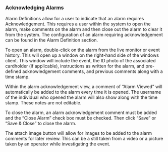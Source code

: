 ### Acknowledging Alarms 
Alarm Definitions allow for a user to indicate that an alarm requires Acknowledgement. This requires a user 
within the system to open the alarm, make comments on the alarm and then close out the alarm to clear it 
from the system. The configuration of an alarm requiring acknowledgement can be found in the Alarm 
Definition section. 

To open an alarm, double-click on the alarm from the live 
monitor or event history. This will open up a window on the 
right-hand side of the windows client. This window will include 
the event, the ID photo of the associated cardholder (if 
applicable), instructions as written for the alarm, and pre-defined acknowledgement comments, and previous comments 
along with a time stamp.

Within the alarm acknowledgement view, a comment of 
“Alarm Viewed” will automatically be added to the alarm 
every time it is opened. The username of the individual who 
opened the alarm will also show along with the time stamp. 
These notes are not editable. 

To close the alarm, an alarm acknowledgement comment 
must be added and the “Close Alarm” check box must be 
checked. Then click “Save” or “Save & Close” to close the 
alarm. 

The attach image button will allow for images to be added to 
the alarm comments for later review. This can be a still taken 
from a video or a picture taken by an operator while 
investigating the event. 
